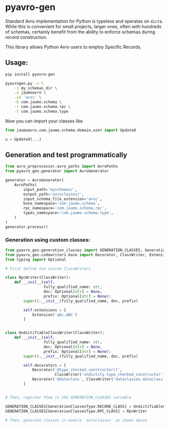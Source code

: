 # pyavro-gen

Standard Avro implementation for Python is typeless and operates on `dict`s.
While this is convenient for small projects, larger ones, often with hundreds of schemas, 
certainly benefit from the ability to enforce schemas during record construction.   

This library allows Python Avro users to employ Specific Records.

## Usage:

```bash
pip install pyavro-gen
```

```bash
pyavrogen.py -v \
    -i my_schemas_dir \
    -o jaumoavro \
    -ie 'avsc' \
    -b com.jaumo.schema \
    -r com.jaumo.schema.rpc \
    -t com.jaumo.schema.type
```

Now you can import your classes like

```python
from jaumoavro.com.jaumo.schema.domain.user import Updated

u = Updated(...)
```

## Generation and test programmatically

```python
from avro_preprocessor.avro_paths import AvroPaths
from pyavro_gen.generator import AvroGenerator

generator = AvroGenerator(
    AvroPaths(
        input_path='myschemas/',
        output_path='avroclasses/',
        input_schema_file_extension='avsc',
        base_namespace='com.jaumo.schema',
        rpc_namespace='com.jaumo.schema.rpc',
        types_namespace='com.jaumo.schema.type',
    )
)
generator.process()
```

### Generation using custom classes:

```python
from pyavro_gen.generation_classes import GENERATION_CLASSES, GenerationClassesType
from pyavro_gen.codewriters.base import Decorator, ClassWriter, Extension
from typing import Optional

# First define two custom ClassWriters

class RpcWriter(ClassWriter):
    def __init__(self,
                 fully_qualified_name: str,
                 doc: Optional[str] = None,
                 prefix: Optional[str] = None):
        super().__init__(fully_qualified_name, doc, prefix)

        self.extensions = [
            Extension('abc.ABC')
        ]


class UndictifiableClassWriter(ClassWriter):
    def __init__(self,
                 fully_qualified_name: str,
                 doc: Optional[str] = None,
                 prefix: Optional[str] = None):
        super().__init__(fully_qualified_name, doc, prefix)

        self.decorators = [
            Decorator('@type_checked_constructor()',
                      ClassWriter('undictify.type_checked_constructor')),
            Decorator('@dataclass', ClassWriter('dataclasses.dataclass'))
        ]


# Then, register them in the GENERATION_CLASSES variable

GENERATION_CLASSES[GenerationClassesType.RECORD_CLASS] = UndictifiableClassWriter
GENERATION_CLASSES[GenerationClassesType.RPC_CLASS] = RpcWriter

# Then, generate classes in module `avroclasses` as shown above.
```
